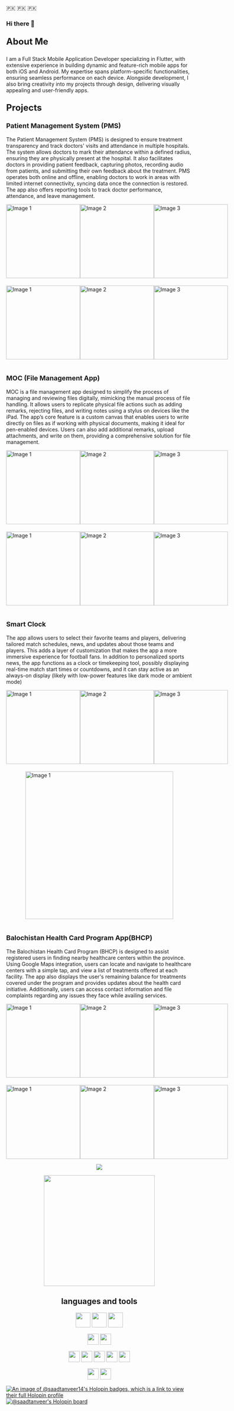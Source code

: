 
:pakistan: :pakistan: :pakistan:

<!-- ![githubprofile](https://user-images.githubusercontent.com/99664282/194721177-7e7361f5-57f4-4b11-8ac1-377602578ed4.png)
-->
### Hi there 👋

<!-- Below are Apps that I have worked on and are live.
<a href="https://linkmix.co/19629911" target="_blank">PlayStore Apps</a> -->
<!--
**SaadTanveer14/SaadTanveer14** is a ✨ _special_ ✨ repository because its `README.md` (this file) appears on your GitHub profile.

Here are some ideas to get you started:

- 🔭 I’m currently working on ...
- 🌱 I’m currently learning ...
- 👯 I’m looking to collaborate on ...
- 🤔 I’m looking for help with ...
- 💬 Ask me about ...
- 📫 How to reach me: ...
- 😄 Pronouns: ...
###⚡ Fun fact: ...
-->

###
<!-- 
<p style="font-size: 24px;">This is large text</p>
<p style="font-size: 18px;">This is medium text</p>
<p style="font-size: 14px;">This is small text</p>

<p style="font-size: 24px; font-weight: bold;">This is large bold text</p>
<p style="font-size: 18px; font-weight: bold;">This is medium bold text</p>
<p style="font-size: 14px; font-weight: bold;">This is small bold text</p> -->

<p style="font-size: 24px; font-weight: bold;">About Me</p>

<p style="font-size: 14px;">I am a Full Stack Mobile Application Developer specializing in Flutter, with extensive experience in building dynamic and feature-rich mobile apps for both iOS and Android. My expertise spans platform-specific functionalities, ensuring seamless performance on each device. Alongside development, I also bring creativity into my projects through design, delivering visually appealing and user-friendly apps.</p>





<p style="font-size: 24px; font-weight: bold;">Projects</p>



<p style="font-size: 18px; font-weight: bold;">Patient Management System (PMS)</p>

<p style="font-size: 14px;">The Patient Management System (PMS) is designed to ensure treatment transparency and track doctors' visits and attendance in multiple hospitals. The system allows doctors to mark their attendance within a defined radius, ensuring they are physically present at the hospital. It also facilitates doctors in providing patient feedback, capturing photos, recording audio from patients, and submitting their own feedback about the treatment. PMS operates both online and offline, enabling doctors to work in areas with limited internet connectivity, syncing data once the connection is restored. The app also offers reporting tools to track doctor performance, attendance, and leave management.</p>


<div style="display: flex; justify-content: space-around; margin-bottom: 20px;">
  <img src="pms_screenshots/mobile/dashboard_iphone.png" alt="Image 1" width="200"/>
  <img src="pms_screenshots/mobile/hospital_iphone.png" alt="Image 2" width="200"/>
  <img src="pms_screenshots/mobile/drawer_iphone.png" alt="Image 3" width="200"/>
</div>
<div style="display: flex; justify-content: space-around;">
  <img src="pms_screenshots/mobile/hospital_iphone.png" alt="Image 1" width="200"/>
  <img src="pms_screenshots/mobile/complaints_iphone.png" alt="Image 2" width="200"/>
  <img src="pms_screenshots/mobile/report_iphone.png" alt="Image 3" width="200"/>
</div>


<p style="font-size: 18px; font-weight: bold; margin-top: 40px;">MOC (File Management App)</p>

<p style="font-size: 14px;">MOC is a file management app designed to simplify the process of managing and reviewing files digitally, mimicking the manual process of file handling. It allows users to replicate physical file actions such as adding remarks, rejecting files, and writing notes using a stylus on devices like the iPad. The app’s core feature is a custom canvas that enables users to write directly on files as if working with physical documents, making it ideal for pen-enabled devices. Users can also add additional remarks, upload attachments, and write on them, providing a comprehensive solution for file management.</p>


<div style="display: flex; justify-content: space-around; margin-bottom: 20px;">
  <img src="moc_screenshots/tab/moc_login.jpg" alt="Image 1" width="200"/>
  <img src="moc_screenshots/tab/moc_dashboard.jpg" alt="Image 2" width="200"/>
  <img src="moc_screenshots/tab/moc_edit_document.jpg" alt="Image 3" width="200"/>
</div>
<div style="display: flex; justify-content: space-around;">
  <img src="moc_screenshots/tab/moc_canvas.jpg" alt="Image 1" width="200"/>
  <img src="moc_screenshots/tab/moc_additional_note.jpg" alt="Image 2" width="200"/>
  <img src="moc_screenshots/tab/moc_list.jpg" alt="Image 3" width="200"/>
</div>



<p style="font-size: 18px; font-weight: bold; margin-top: 40px;">Smart Clock</p>

<p style="font-size: 14px;">The app allows users to select their favorite teams and players, delivering tailored match schedules, news, and updates about those teams and players. This adds a layer of customization that makes the app a more immersive experience for football fans. In addition to personalized sports news, the app functions as a clock or timekeeping tool, possibly displaying real-time match start times or countdowns, and it can stay active as an always-on display (likely with low-power features like dark mode or ambient mode)</p>


<div style="display: flex; justify-content: space-around; margin-bottom: 20px;">
  <img src="smart_clock_screenshots/sc_dashboard.png" alt="Image 1" width="200"/>
  <img src="smart_clock_screenshots/sc_matchs.png" alt="Image 2" width="200"/>
  <img src="smart_clock_screenshots/sc_details.png" alt="Image 3" width="200"/>
</div>
<div style="display: flex; justify-content: space-around;">
  <img src="smart_clock_screenshots/ipad.png" alt="Image 1" width="400"/>

</div>



<p style="font-size: 18px; font-weight: bold; margin-top: 40px;">Balochistan Health Card Program App(BHCP)</p>

<p style="font-size: 14px;">The Balochistan Health Card Program (BHCP) is designed to assist registered users in finding nearby healthcare centers within the province. Using Google Maps integration, users can locate and navigate to healthcare centers with a simple tap, and view a list of treatments offered at each facility. The app also displays the user's remaining balance for treatments covered under the program and provides updates about the health card initiative. Additionally, users can access contact information and file complaints regarding any issues they face while availing services.</p>


<div style="display: flex; justify-content: space-around; margin-bottom: 20px;">
  <img src="bhcp_screenshots/bhcp_splash.png" alt="Image 1" width="200"/>
  <img src="bhcp_screenshots/bhcp_login.png" alt="Image 2" width="200"/>
  <img src="bhcp_screenshots/bhcp_home.png" alt="Image 3" width="200"/>
</div>
<div style="display: flex; justify-content: space-around;">
  <img src="bhcp_screenshots/bhcp_complaits.png" alt="Image 1" width="200"/>
  <img src="bhcp_screenshots/bhcp_map.png" alt="Image 2" width="200"/>
  <img src="bhcp_screenshots/bhcp_balance.png" alt="Image 3" width="200"/>
</div>



<p align="center"/><img src="https://github-readme-stats.vercel.app/api?username=SaadTanveer14&show_icons=true&theme=merko" />
<p align="center"/><img height="300" src="https://user-images.githubusercontent.com/99664282/194729483-4cdb60eb-8d5a-43b0-95cf-4f2b45c90c0d.gif">  
<!-- ![giphy](https://user-images.githubusercontent.com/99664282/194729483-4cdb60eb-8d5a-43b0-95cf-4f2b45c90c0d.gif) -->

<h2 align="center" style="font">languages and tools</h2>

<!-- $$"This is some centered text"$$ -->

<p align="center">
<code><img height="40" src="https://raw.githubusercontent.com/github/explore/80688e429a7d4ef2fca1e82350fe8e3517d3494d/topics/flutter/flutter.png"></code>
<code><img height="40" src="https://raw.githubusercontent.com/github/explore/80688e429a7d4ef2fca1e82350fe8e3517d3494d/topics/dart/dart.png"></code>
<code><img height="40" src="https://raw.githubusercontent.com/github/explore/80688e429a7d4ef2fca1e82350fe8e3517d3494d/topics/firebase/firebase.png"></code>  
<p align="center">
<code><img height="30" src="https://raw.githubusercontent.com/github/explore/80688e429a7d4ef2fca1e82350fe8e3517d3494d/topics/cpp/cpp.png"></code>
<code><img height="30" src="https://raw.githubusercontent.com/github/explore/80688e429a7d4ef2fca1e82350fe8e3517d3494d/topics/python/python.png"></code>  
<p align="center">
<code><img height="30" src="https://raw.githubusercontent.com/github/explore/80688e429a7d4ef2fca1e82350fe8e3517d3494d/topics/html/html.png"></code>
<code><img height="30" src="https://raw.githubusercontent.com/github/explore/80688e429a7d4ef2fca1e82350fe8e3517d3494d/topics/css/css.png"></code>
<code><img height="30" src="https://raw.githubusercontent.com/github/explore/80688e429a7d4ef2fca1e82350fe8e3517d3494d/topics/javascript/javascript.png"></code>
<code><img height="30" src="https://raw.githubusercontent.com/github/explore/80688e429a7d4ef2fca1e82350fe8e3517d3494d/topics/angular/angular.png"></code>
<code><img height="30" src="https://raw.githubusercontent.com/github/explore/80688e429a7d4ef2fca1e82350fe8e3517d3494d/topics/react/react.png"></code>  
<p align="center">
<code><img height="30" src="https://raw.githubusercontent.com/github/explore/80688e429a7d4ef2fca1e82350fe8e3517d3494d/topics/docker/docker.png"></code>
<code><img height="30" src="https://raw.githubusercontent.com/github/explore/80688e429a7d4ef2fca1e82350fe8e3517d3494d/topics/kubernetes/kubernetes.png"></code>
  


<!-- <code><img height="30" src="https://raw.githubusercontent.com/github/explore/80688e429a7d4ef2fca1e82350fe8e3517d3494d/topics/javascript/javascript.png"></code>
<code><img height="30" src="https://raw.githubusercontent.com/github/explore/80688e429a7d4ef2fca1e82350fe8e3517d3494d/topics/vue/vue.png"></code>

<code><img height="30" src="https://raw.githubusercontent.com/github/explore/5c058a388828bb5fde0bcafd4bc867b5bb3f26f3/topics/graphql/graphql.png"></code>


<code><img height="30" src="https://raw.githubusercontent.com/github/explore/80688e429a7d4ef2fca1e82350fe8e3517d3494d/topics/mysql/mysql.png"></code>
<code><img height="30" src="https://raw.githubusercontent.com/github/explore/80688e429a7d4ef2fca1e82350fe8e3517d3494d/topics/git/git.png"></code> -->

[![An image of @saadtanveer14's Holopin badges, which is a link to view their full Holopin profile](https://holopin.me/saadtanveer14)](https://holopin.io/@saadtanveer14)
[![@saadtanveer's Holopin board](https://holopin.me/saadtanveer)](https://holopin.io/@saadtanveer)


